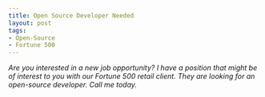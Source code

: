 ```yaml
---
title: Open Source Developer Needed
layout: post
tags:
- Open-Source
- Fortune 500
---
```


*Are you interested in a new job opportunity?
I have a position that might be of interest to you with our Fortune 500 retail client.
They are looking for an open-source developer. Call me today.*
